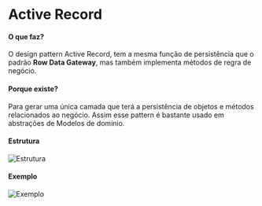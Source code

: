 # Active Record

#### O que faz?

O design pattern Active Record, tem a mesma função de persistência
que o padrão **Row Data Gateway**, mas também implementa métodos
de regra de negócio.

#### Porque existe?

Para gerar uma única camada que terá a persistência de objetos
e métodos relacionados ao negócio. Assim esse pattern é
bastante usado em abstrações de Modelos de domínio.

#### Estrutura

![Estrutura](https://i.ibb.co/d2MXRMk/estrutura-active-record.png)

#### Exemplo

![Exemplo](https://i.ibb.co/TBS8cyQ/exemplo-active-record.png)

